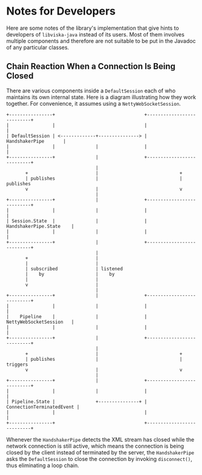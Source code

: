 Notes for Developers
====================

Here are some notes of the library's implementation that give hints to 
developers of `libviska-java` instead of its users. Most of them involves
multiple components and therefore are not suitable to be put in the Javadoc of
any particular classes.

Chain Reaction When a Connection Is Being Closed
------------------------------------------------

There are various components inside a `DefaultSession` each of who maintains its 
own internal state. Here is a diagram illustrating how they work together. For 
convenience, it assumes using a `NettyWebSocketSession`.

```text
+----------------+                                 +---------------------------+
|                |                                 |                           |
| DefaultSession | <-------------+---------------> |      HandshakerPipe       |
|                |               |                 |                           |
+----------------+               |                 +---------------------------+
                                 |
       +                         |                              +
       | publishes               |                              | publishes
       v                         |                              v
                                 |
+----------------+               |                 +---------------------------+
|                |               |                 |                           |
| Session.State  |               |                 |   HandshakerPipe.State    |
|                |               |                 |                           |
+----------------+               |                 +---------------------------+
                                 |
       +                         |
       |                         |
       | subscribed              | listened
       |    by                   |    by
       |                         |
       v                         |
                                 |
+----------------+               |                 +---------------------------+
|                |               |                 |                           |
|    Pipeline    |               |                 |   NettyWebSocketSession   |
|                |               |                 |                           |
+----------------+               |                 +---------------------------+
                                 |
       +                         |                              +
       | publishes               |                              | triggers
       v                         |                              v
                                 |
+----------------+               |                 +---------------------------+
|                |               |                 |                           |
| Pipeline.State |               +---------------+ | ConnectionTerminatedEvent |
|                |                                 |                           |
+----------------+                                 +---------------------------+

```

Whenever the `HandshakerPipe` detects the XML stream has closed while the 
network connection is still active, which means the connection is being closed 
by the client instead of terminated by the server, the `HandshakerPipe` asks the
`DefaultSession` to close the connection by invoking `disconnect()`, thus 
eliminating a loop chain.